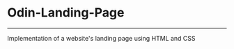 # Odin-Landing-Page
------------------------
Implementation of a website's landing page using HTML and CSS
